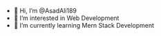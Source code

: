 - 👋 Hi, I’m @AsadAli189
- 👀 I’m interested in Web Development
- 🌱 I’m currently learning Mern Stack Development

<!---
AsadAli189/AsadAli189 is a ✨ special ✨ repository because its `README.md` (this file) appears on your GitHub profile.
You can click the Preview link to take a look at your changes.
--->
